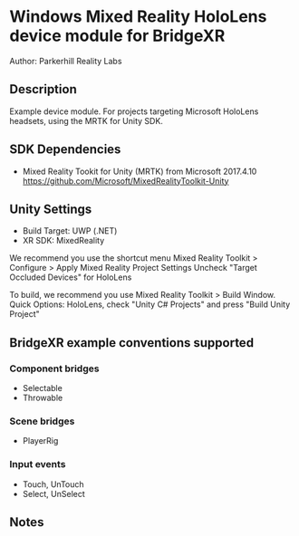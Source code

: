 # Windows Mixed Reality HoloLens device module for BridgeXR


Author: Parkerhill Reality Labs

## Description

Example device module. For projects targeting Microsoft HoloLens headsets, using the MRTK for Unity SDK.  

## SDK Dependencies

* Mixed Reality Tookit for Unity (MRTK) from Microsoft 2017.4.10 https://github.com/Microsoft/MixedRealityToolkit-Unity

## Unity Settings

* Build Target: UWP (.NET)
* XR SDK: MixedReality

We recommend you use the shortcut menu Mixed Reality Toolkit > Configure > Apply Mixed Reality Project Settings
Uncheck "Target Occluded Devices" for HoloLens

To build, we recommend you use Mixed Reality Toolkit > Build Window. Quick Options: HoloLens, check "Unity C# Projects" and press "Build Unity Project"

## BridgeXR example conventions supported

### Component bridges

* Selectable
* Throwable

### Scene bridges

* PlayerRig

### Input events

* Touch, UnTouch
* Select, UnSelect

## Notes
